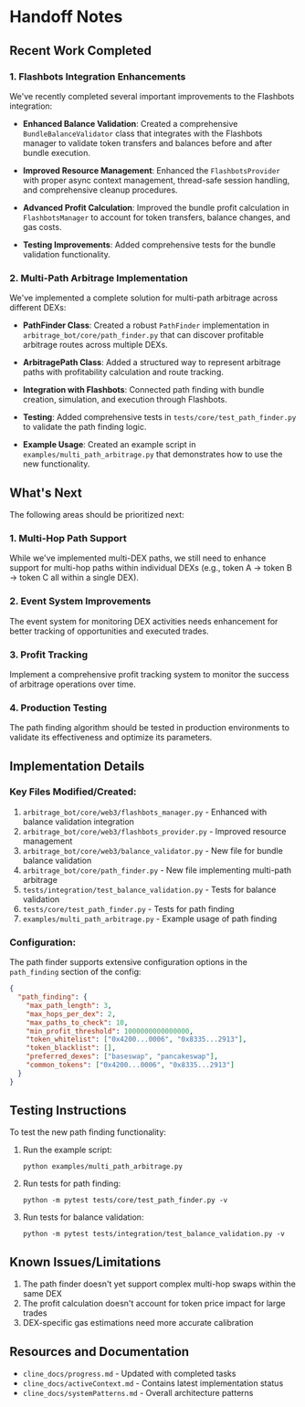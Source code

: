 # Handoff Notes

## Recent Work Completed

### 1. Flashbots Integration Enhancements

We've recently completed several important improvements to the Flashbots integration:

- **Enhanced Balance Validation**: Created a comprehensive `BundleBalanceValidator` class that integrates with the Flashbots manager to validate token transfers and balances before and after bundle execution.

- **Improved Resource Management**: Enhanced the `FlashbotsProvider` with proper async context management, thread-safe session handling, and comprehensive cleanup procedures.

- **Advanced Profit Calculation**: Improved the bundle profit calculation in `FlashbotsManager` to account for token transfers, balance changes, and gas costs.

- **Testing Improvements**: Added comprehensive tests for the bundle validation functionality.

### 2. Multi-Path Arbitrage Implementation

We've implemented a complete solution for multi-path arbitrage across different DEXs:

- **PathFinder Class**: Created a robust `PathFinder` implementation in `arbitrage_bot/core/path_finder.py` that can discover profitable arbitrage routes across multiple DEXs.

- **ArbitragePath Class**: Added a structured way to represent arbitrage paths with profitability calculation and route tracking.

- **Integration with Flashbots**: Connected path finding with bundle creation, simulation, and execution through Flashbots.

- **Testing**: Added comprehensive tests in `tests/core/test_path_finder.py` to validate the path finding logic.

- **Example Usage**: Created an example script in `examples/multi_path_arbitrage.py` that demonstrates how to use the new functionality.

## What's Next

The following areas should be prioritized next:

### 1. Multi-Hop Path Support

While we've implemented multi-DEX paths, we still need to enhance support for multi-hop paths within individual DEXs (e.g., token A → token B → token C all within a single DEX).

### 2. Event System Improvements

The event system for monitoring DEX activities needs enhancement for better tracking of opportunities and executed trades.

### 3. Profit Tracking

Implement a comprehensive profit tracking system to monitor the success of arbitrage operations over time.

### 4. Production Testing

The path finding algorithm should be tested in production environments to validate its effectiveness and optimize its parameters.

## Implementation Details

### Key Files Modified/Created:

1. `arbitrage_bot/core/web3/flashbots_manager.py` - Enhanced with balance validation integration
2. `arbitrage_bot/core/web3/flashbots_provider.py` - Improved resource management
3. `arbitrage_bot/core/web3/balance_validator.py` - New file for bundle balance validation
4. `arbitrage_bot/core/path_finder.py` - New file implementing multi-path arbitrage
5. `tests/integration/test_balance_validation.py` - Tests for balance validation
6. `tests/core/test_path_finder.py` - Tests for path finding
7. `examples/multi_path_arbitrage.py` - Example usage of path finding

### Configuration:

The path finder supports extensive configuration options in the `path_finding` section of the config:

```json
{
  "path_finding": {
    "max_path_length": 3,
    "max_hops_per_dex": 2,
    "max_paths_to_check": 10,
    "min_profit_threshold": 1000000000000000,
    "token_whitelist": ["0x4200...0006", "0x8335...2913"],
    "token_blacklist": [],
    "preferred_dexes": ["baseswap", "pancakeswap"],
    "common_tokens": ["0x4200...0006", "0x8335...2913"]
  }
}
```

## Testing Instructions

To test the new path finding functionality:

1. Run the example script:
   ```
   python examples/multi_path_arbitrage.py
   ```

2. Run tests for path finding:
   ```
   python -m pytest tests/core/test_path_finder.py -v
   ```

3. Run tests for balance validation:
   ```
   python -m pytest tests/integration/test_balance_validation.py -v
   ```

## Known Issues/Limitations

1. The path finder doesn't yet support complex multi-hop swaps within the same DEX
2. The profit calculation doesn't account for token price impact for large trades
3. DEX-specific gas estimations need more accurate calibration

## Resources and Documentation

- `cline_docs/progress.md` - Updated with completed tasks
- `cline_docs/activeContext.md` - Contains latest implementation status
- `cline_docs/systemPatterns.md` - Overall architecture patterns